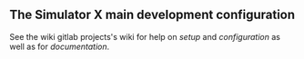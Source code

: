 ## The Simulator X main development configuration

See the wiki gitlab projects's wiki for help on _setup_ and _configuration_ as well as for *documentation*.
